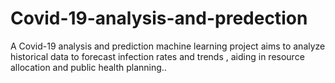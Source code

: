 # Covid-19-analysis-and-predection
A Covid-19 analysis and prediction machine learning project aims to analyze historical data to forecast infection rates and trends , aiding in resource allocation and public health planning..
